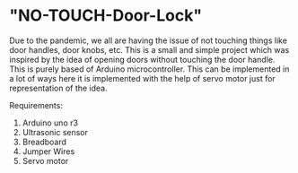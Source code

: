 # "NO-TOUCH-Door-Lock"
Due to the pandemic, we all are having the issue of not touching things like door handles, door knobs, etc. This is a small and simple project which was inspired by the idea of opening doors without touching the door handle. 
This is purely based of Arduino microcontroller. This can be implemented in a lot of ways here it is implemented with the help of servo motor just for representation of the idea.


Requirements:
1. Arduino uno r3 
2. Ultrasonic sensor 
3. Breadboard
4. Jumper Wires 
5. Servo motor 

